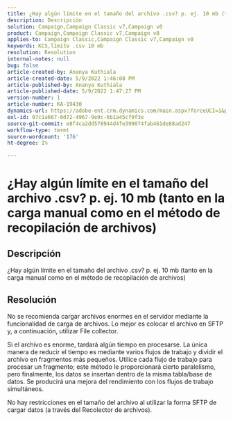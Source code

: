 ```yaml
---
title: ¿Hay algún límite en el tamaño del archivo .csv? p. ej. 10 mb (tanto en la carga manual como en el método de recopilación de archivos)
description: Descripción
solution: Campaign,Campaign Classic v7,Campaign v8
product: Campaign,Campaign Classic v7,Campaign v8
applies-to: Campaign Classic,Campaign Classic v7,Campaign v8
keywords: KCS,límite .csv 10 mb
resolution: Resolution
internal-notes: null
bug: false
article-created-by: Ananya Kuthiala
article-created-date: 5/9/2022 1:46:08 PM
article-published-by: Ananya Kuthiala
article-published-date: 5/9/2022 1:47:27 PM
version-number: 1
article-number: KA-19430
dynamics-url: https://adobe-ent.crm.dynamics.com/main.aspx?forceUCI=1&pagetype=entityrecord&etn=knowledgearticle&id=74664e5e-9ecf-ec11-a7b5-0022480a8e40
exl-id: 07c1a667-0d72-4967-9e9c-6b1a45cf9f3e
source-git-commit: e8f4ca2dd578944d4fe399074fab461de88ad247
workflow-type: tm+mt
source-wordcount: '176'
ht-degree: 1%

---
```


# ¿Hay algún límite en el tamaño del archivo .csv? p. ej. 10 mb (tanto en la carga manual como en el método de recopilación de archivos)

## Descripción

¿Hay algún límite en el tamaño del archivo .csv? p. ej. 10 mb (tanto en la carga manual como en el método de recopilación de archivos)

## Resolución


No se recomienda cargar archivos enormes en el servidor mediante la funcionalidad de carga de archivos. Lo mejor es colocar el archivo en SFTP y, a continuación, utilizar File collector.

Si el archivo es enorme, tardará algún tiempo en procesarse. La única manera de reducir el tiempo es mediante varios flujos de trabajo y dividir el archivo en fragmentos más pequeños. Utilice cada flujo de trabajo para procesar un fragmento; este método le proporcionará cierto paralelismo, pero finalmente, los datos se insertan dentro de la misma tabla/base de datos. Se producirá una mejora del rendimiento con los flujos de trabajo simultáneos.

No hay restricciones en el tamaño del archivo al utilizar la forma SFTP de cargar datos (a través del Recolector de archivos).
